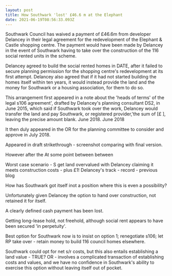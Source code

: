 ```yaml
---
layout: post
title: How Southwark 'lost' £46.6 m at the Elephant
date: 2021-06-19T08:56:33.093Z
---
```

Southwark Council has waived a payment of £46.6m from developer Delancey in their legal agreement for the redevelopment of the Elephant & Castle shopping centre. The payment would have been made by Delancey in the event of Southwark having to take over the construction of the 116 social rented units in the scheme.

Delancey agreed to build the social rented homes in DATE, after it failed to secure planning permission for the shopping centre's redevelopment at its first attempt.   Delancey also agreed that if it had not started building the homes itself within ten years, it would instead provide the land and the money for Southwark or a housing association, for them to do so.

This arrangement first appeared in a note about the 'heads of terms' of the legal s106 agreement', drafted by Delancey's planning consultant DS2, in June 2015, which said if Southwark took over the work, Delancey would transfer the land and pay Southwark, or registered provider,'the sum of \[£    ], leaving the precise amount blank. June 2018.  June 2018

It then duly appeared in the OR for the planning committee to consider and approve in July 2018.

Appeared in draft strikethrough - screenshot comparing with final version.

However after the At some point between between 

Worst case scenario - S get land overvalued with Delancey claiming it meets construction costs  - plus £1!  Delancey's track - record - previous blog

How has Southwark got itself inot a position where this is even a possibility?

Unfortunately given Delancey the option to hand over construction, not retained it for itself.

A clearly defined cash payment has been lost.

Getting long-lease hold, not freehold, although social rent appears to have been secured 'in perpetuity'.

Best option for Southwark now is to insist on option 1; renegotiate s106; let RP take over - retain money to build 116 council homes elsewhere.

Southwark could opt for net s/r costs, but this also entails establishing a land value - TRUE? OR - involves a complicated transaction of establishing costs and values, and we have no confidence in Southwark's ability to exercise this option without leaving itself out of pocket.